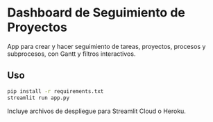 # Dashboard de Seguimiento de Proyectos

App para crear y hacer seguimiento de tareas, proyectos, procesos y subprocesos, con Gantt y filtros interactivos.

## Uso

```bash
pip install -r requirements.txt
streamlit run app.py
```

Incluye archivos de despliegue para Streamlit Cloud o Heroku.
